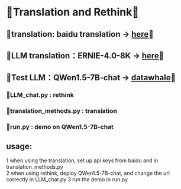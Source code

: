 # 🤗Translation and Rethink🤔

## 🤖translation: baidu translation -> [here](https://cloud.baidu.com)🤖
## 🤖LLM translation：ERNIE-4.0-8K -> [here](https://cloud.baidu.com)🤖
## 🚀Test LLM：QWen1.5-7B-chat -> [datawhale](https://www.codewithgpu.com/i/datawhalechina/self-llm/self-llm-Qwen1.5)🚀

### 📃LLM_chat.py : rethink
### 📃translation_methods.py : translation
### 📃run.py : demo on QWen1.5-7B-chat

## usage:
1 when using the translation, set up api keys from baidu and in translation_methods.py  
2 when using rethink, deploy QWen1.5-7B-chat, and change the url correctly in LLM_chat.py
3 run the demo in run.py